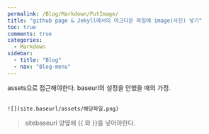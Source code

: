```yaml
---
permalink: /Blog/Markdown/PutImage/
title: "github page & Jekyll에서의 마크다운 파일에 image(사진) 넣기"
toc: true
comments: true
categories:
  - Markdown
sidebar:
  - title: "Blog"
  - nav: "Blog-menu"
---
```


assets으로 접근해야한다. baseurl의 설정을 안했을 때의 가정.

```

![](site.baseurl/assets/해당파일.png)

```

> sitebaseurl 양옆에 \{\{ 와 \}\}를 넣어야한다.

